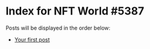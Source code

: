 # Index for NFT World #5387
Posts will be displayed in the order below:

- [Your first post](./001-first.md)

